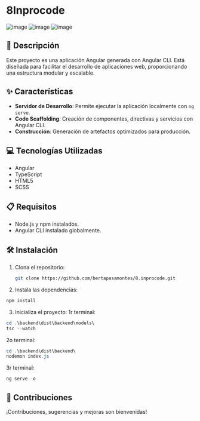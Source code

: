 # 8Inprocode
![image](https://github.com/user-attachments/assets/ea954aa4-1e80-41b8-8cd5-17cc733ad8b8)
![image](https://github.com/user-attachments/assets/fdab7d96-f593-444c-bace-4332e3706c92)
![image](https://github.com/user-attachments/assets/7cfd178a-6854-4418-b6c4-9c0aecb145ad)

## 📄 Descripción
Este proyecto es una aplicación Angular generada con Angular CLI. Está diseñada para facilitar el desarrollo de aplicaciones web, proporcionando una estructura modular y escalable.

## ✨ Características
- **Servidor de Desarrollo**: Permite ejecutar la aplicación localmente con `ng serve`.
- **Code Scaffolding**: Creación de componentes, directivas y servicios con Angular CLI.
- **Construcción**: Generación de artefactos optimizados para producción.

## 💻 Tecnologías Utilizadas
- Angular
- TypeScript
- HTML5
- SCSS

## 📋 Requisitos
- Node.js y npm instalados.
- Angular CLI instalado globalmente.

## 🛠️ Instalación
1. Clona el repositorio:
   ```bash
   git clone https://github.com/bertapasamontes/8.inprocode.git

2. Instala las dependencias:
```bash
npm install
```

3. Inicializa el proyecto:
1r terminal:
```powershell
cd .\backend\dist\backend\models\
tsc --watch
```

2o terminal:
```powershell
cd .\backend\dist\backend\
nodemon index.js
```

3r terminal:
```powershell
ng serve -o
```

## 🤝 Contribuciones
¡Contribuciones, sugerencias y mejoras son bienvenidas!

